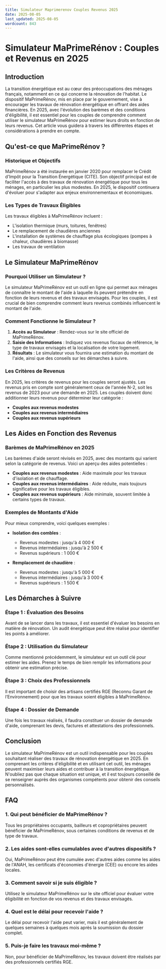 ```yaml
---
title: Simulateur Maprimerenov Couples Revenus 2025
date: 2025-08-05
last_updated: 2025-08-05
wordcount: 843
---
```


# Simulateur MaPrimeRénov : Couples et Revenus en 2025

## Introduction

La transition énergétique est au cœur des préoccupations des ménages français, notamment en ce qui concerne la rénovation de l'habitat. Le dispositif MaPrimeRénov, mis en place par le gouvernement, vise à encourager les travaux de rénovation énergétique en offrant des aides financières. En 2025, avec l'évolution des barèmes et des conditions d'éligibilité, il est essentiel pour les couples de comprendre comment utiliser le simulateur MaPrimeRénov pour estimer leurs droits en fonction de leurs revenus. Cet article vous guidera à travers les différentes étapes et considérations à prendre en compte.

## Qu'est-ce que MaPrimeRénov ?

### Historique et Objectifs

MaPrimeRénov a été instaurée en janvier 2020 pour remplacer le Crédit d'Impôt pour la Transition Énergétique (CITE). Son objectif principal est de faciliter l'accès à des travaux de rénovation énergétique pour tous les ménages, en particulier les plus modestes. En 2025, le dispositif continuera d'évoluer pour s'adapter aux enjeux environnementaux et économiques.

### Les Types de Travaux Éligibles

Les travaux éligibles à MaPrimeRénov incluent :

- L'isolation thermique (murs, toitures, fenêtres)
- Le remplacement de chaudières anciennes
- L'installation de systèmes de chauffage plus écologiques (pompes à chaleur, chaudières à biomasse)
- Les travaux de ventilation

## Le Simulateur MaPrimeRénov

### Pourquoi Utiliser un Simulateur ?

Le simulateur MaPrimeRénov est un outil en ligne qui permet aux ménages de connaître le montant de l'aide à laquelle ils peuvent prétendre en fonction de leurs revenus et des travaux envisagés. Pour les couples, il est crucial de bien comprendre comment leurs revenus combinés influencent le montant de l'aide.

### Comment Fonctionne le Simulateur ?

1. **Accès au Simulateur** : Rendez-vous sur le site officiel de MaPrimeRénov.
2. **Saisie des Informations** : Indiquez vos revenus fiscaux de référence, le type de travaux envisagés et la localisation de votre logement.
3. **Résultats** : Le simulateur vous fournira une estimation du montant de l'aide, ainsi que des conseils sur les démarches à suivre.

### Les Critères de Revenus

En 2025, les critères de revenus pour les couples seront ajustés. Les revenus pris en compte sont généralement ceux de l'année N-2, soit les revenus de 2023 pour une demande en 2025. Les couples doivent donc additionner leurs revenus pour déterminer leur catégorie :

- **Couples aux revenus modestes**
- **Couples aux revenus intermédiaires**
- **Couples aux revenus supérieurs**

## Les Aides en Fonction des Revenus

### Barèmes de MaPrimeRénov en 2025

Les barèmes d'aide seront révisés en 2025, avec des montants qui varient selon la catégorie de revenus. Voici un aperçu des aides potentielles :

- **Couples aux revenus modestes** : Aide maximale pour les travaux d'isolation et de chauffage.
- **Couples aux revenus intermédiaires** : Aide réduite, mais toujours significative pour les travaux éligibles.
- **Couples aux revenus supérieurs** : Aide minimale, souvent limitée à certains types de travaux.

### Exemples de Montants d'Aide

Pour mieux comprendre, voici quelques exemples :

- **Isolation des combles** : 
  - Revenus modestes : jusqu'à 4 000 €
  - Revenus intermédiaires : jusqu'à 2 500 €
  - Revenus supérieurs : 1 000 €

- **Remplacement de chaudière** :
  - Revenus modestes : jusqu'à 5 000 €
  - Revenus intermédiaires : jusqu'à 3 000 €
  - Revenus supérieurs : 1 500 €

## Les Démarches à Suivre

### Étape 1 : Évaluation des Besoins

Avant de se lancer dans les travaux, il est essentiel d'évaluer les besoins en matière de rénovation. Un audit énergétique peut être réalisé pour identifier les points à améliorer.

### Étape 2 : Utilisation du Simulateur

Comme mentionné précédemment, le simulateur est un outil clé pour estimer les aides. Prenez le temps de bien remplir les informations pour obtenir une estimation précise.

### Étape 3 : Choix des Professionnels

Il est important de choisir des artisans certifiés RGE (Reconnu Garant de l’Environnement) pour que les travaux soient éligibles à MaPrimeRénov.

### Étape 4 : Dossier de Demande

Une fois les travaux réalisés, il faudra constituer un dossier de demande d'aide, comprenant les devis, factures et attestations des professionnels.

## Conclusion

Le simulateur MaPrimeRénov est un outil indispensable pour les couples souhaitant réaliser des travaux de rénovation énergétique en 2025. En comprenant les critères d'éligibilité et en utilisant cet outil, les ménages peuvent maximiser leurs aides et contribuer à la transition énergétique. N'oubliez pas que chaque situation est unique, et il est toujours conseillé de se renseigner auprès des organismes compétents pour obtenir des conseils personnalisés.

## FAQ

### 1. Qui peut bénéficier de MaPrimeRénov ?

Tous les propriétaires occupants, bailleurs et copropriétaires peuvent bénéficier de MaPrimeRénov, sous certaines conditions de revenus et de type de travaux.

### 2. Les aides sont-elles cumulables avec d'autres dispositifs ?

Oui, MaPrimeRénov peut être cumulée avec d'autres aides comme les aides de l'ANAH, les certificats d'économies d'énergie (CEE) ou encore les aides locales.

### 3. Comment savoir si je suis éligible ?

Utilisez le simulateur MaPrimeRénov sur le site officiel pour évaluer votre éligibilité en fonction de vos revenus et des travaux envisagés.

### 4. Quel est le délai pour recevoir l'aide ?

Le délai pour recevoir l'aide peut varier, mais il est généralement de quelques semaines à quelques mois après la soumission du dossier complet.

### 5. Puis-je faire les travaux moi-même ?

Non, pour bénéficier de MaPrimeRénov, les travaux doivent être réalisés par des professionnels certifiés RGE.